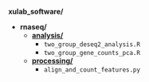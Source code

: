 

__xulab_software/__
* __rnaseq/__
  * __[analysis/](rnaseq/analysis/README.md)__
    * `two_group_deseq2_analysis.R`
    * `two_group_gene_counts_pca.R`
  * __[processing/](rnaseq/processing/README.md)__
    * `align_and_count_features.py`